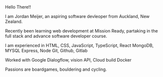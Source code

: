 Hello There!!

I am Jordan Meijer, an aspiring software devleoper from Auckland, New Zealand.

Recently been learning web development at Mission Ready, partaking in the full stack and advance software developer course.

I am experienced in
HTML, CSS, JavaScript, TypeScript, React
MongoDB, MYSQL
Express, Node
Git, Github, Gitlab

Worked with
Google Dialogflow, vision API, Cloud build
Docker

Passions are boardgames, bouldering and cycling.


